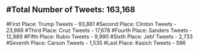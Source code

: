 #Total Number of Tweets: 163,168 
---
#First Place: Trump Tweets - 93,881
#Second Place: Clinton Tweets - 23,866
#Third Place: Cruz Tweets - 17,678
#Fourth Place: Sanders Tweets - 12,889
#Fifth Place: Rubio Tweets - 9,990
#Sixth Place: Jeb! Tweets - 2,733
#Seventh Place: Carson Tweets - 1,535
#Last Place: Kasich Tweets - 596
